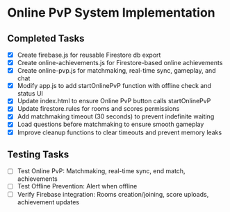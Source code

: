 # Online PvP System Implementation

## Completed Tasks
- [x] Create firebase.js for reusable Firestore db export
- [x] Create online-achievements.js for Firestore-based online achievements
- [x] Create online-pvp.js for matchmaking, real-time sync, gameplay, and chat
- [x] Modify app.js to add startOnlinePvP function with offline check and status UI
- [x] Update index.html to ensure Online PvP button calls startOnlinePvP
- [x] Update firestore.rules for rooms and scores permissions
- [x] Add matchmaking timeout (30 seconds) to prevent indefinite waiting
- [x] Load questions before matchmaking to ensure smooth gameplay
- [x] Improve cleanup functions to clear timeouts and prevent memory leaks

## Testing Tasks
- [ ] Test Online PvP: Matchmaking, real-time sync, end match, achievements
- [ ] Test Offline Prevention: Alert when offline
- [ ] Verify Firebase integration: Rooms creation/joining, score uploads, achievement updates
